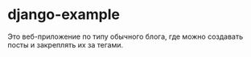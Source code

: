# django-example

Это веб-приложение по типу обычного блога, где можно создавать посты и закреплять их за тегами. 
